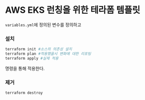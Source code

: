 # AWS EKS 런칭을 위한 테라폼 템플릿

`variables.yml`에 정의된 변수를 정의하고


### 설치

```bash
terraform init #소스의 의존성 설치
terraform plan #적용했을시 변화에 대한 리포팅
terraform apply #실제 적용
```

명령을 통해 적용한다.

### 제거

```bash
terraform destroy
```
